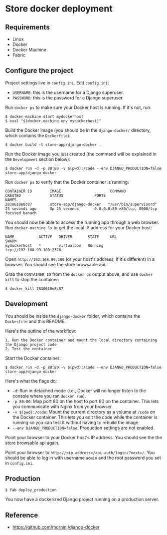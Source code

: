 # Store docker deployment

## Requirements
- Linux
- Docker
- Docker Machine
- Fabric

## Configure the project

Project settings live in `config.ini`. Edit `config.ini`:

* `USERNAME`: this is the username for a Django superuser.
* `PASSWORD`: this is the password for a Django superuser.

Run `docker ps` to make sure your Docker host is running. If it's not, run:

    $ docker-machine start mydockerhost
    $ eval "$(docker-machine env mydockerhost)"

Build the Docker image (you should be in the `django-docker/` directory, which contains the `Dockerfile`):

    $ docker build -t store-app/django-docker .

Run the Docker image you just created (the command will be explained in the `Development` section below):

    $ docker run -d -p 80:80 -v $(pwd):/code --env DJANGO_PRODUCTION=false store-app/django-docker

Run `docker ps` to verify that the Docker container is running:

    CONTAINER ID        IMAGE                      COMMAND                  CREATED             STATUS              PORTS                          NAMES
    2830610e8c87        store-app/django-docker   "/usr/bin/supervisord"   25 seconds ago      Up 25 seconds       0.0.0.0:80->80/tcp, 8000/tcp   focused_banach

You should now be able to access the running app through a web browser. Run `docker-machine ls` to get the local IP address for your Docker host:

    NAME           ACTIVE   DRIVER       STATE     URL                         SWARM
    mydockerhost   *        virtualbox   Running   tcp://192.168.99.100:2376

Open `http://192.168.99.100` (or your host's address, if it's different) in a browser. You should see the store browsable api.

Grab the `CONTAINER ID` from the `docker ps` output above, and use `docker kill` to stop the container:

    $ docker kill 2830610e8c87

## Development

You should be inside the `django-docker` folder, which contains the `Dockerfile` and this README.

Here's the outline of the workflow:

    1. Run the Docker container and mount the local directory containing the Django project code
    2. Test the container

Start the Docker container:

    $ docker run -d -p 80:80 -v $(pwd):/code --env DJANGO_PRODUCTION=false store-app/django-docker

Here's what the flags do:

* `-d`: Run in detached mode (i.e., Docker will no longer listen to the console where you ran `docker run`).
* `-p 80:80`: Map port 80 on the host to port 80 on the container. This lets you communicate with Nginx from your browser.
* `-v $(pwd):/code`: Mount the current directory as a volume at `/code` on the Docker container. This lets you edit the code while the container is running so you can test it without having to rebuild the image.
* `--env DJANGO_PRODUCTION=false`: Production settings are not enabled.

Point your browser to your Docker host's IP address. You should see the the store browsable api again.

Point your browser to `http://<ip address>/api-auth/login/?next=/`. You should be able to log in with username `admin` and the root password you set in `config.ini`.

## Production

    $ fab deploy_production

You now have a dockerized Django project running on a production server.

## Reference
- https://github.com/morninj/django-docker
